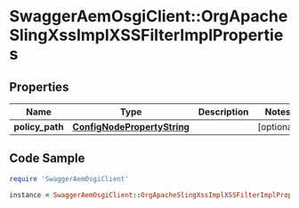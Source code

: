 # SwaggerAemOsgiClient::OrgApacheSlingXssImplXSSFilterImplProperties

## Properties

Name | Type | Description | Notes
------------ | ------------- | ------------- | -------------
**policy_path** | [**ConfigNodePropertyString**](ConfigNodePropertyString.md) |  | [optional] 

## Code Sample

```ruby
require 'SwaggerAemOsgiClient'

instance = SwaggerAemOsgiClient::OrgApacheSlingXssImplXSSFilterImplProperties.new(policy_path: null)
```



